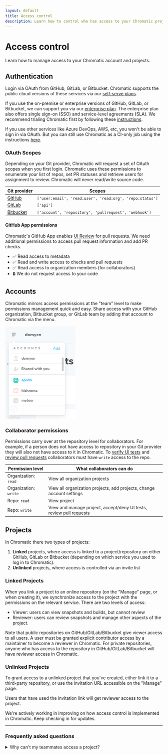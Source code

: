 ```yaml
---
layout: default
title: Access control
description: Learn how to control who has access to your Chromatic project
---
```


# Access control

Learn how to manage access to your Chromatic account and projects.

## Authentication

Login via OAuth from GitHub, GitLab, or Bitbucket. Chromatic supports the public cloud versions of these services via our [self-serve plans](https://www.chromatic.com/pricing).

If you use the on-premise or enterprise versions of GitHub, GitLab, or Bitbucket, we can support you via our [enterprise plan](https://www.chromatic.com/pricing). The enterprise plan also offers single sign-on (SSO) and service-level agreements (SLA). We recommend trialing Chromatic first by following these [instructions](setup#demo-chromatic-unlinked).

If you use other services like Azure DevOps, AWS, etc, you won't be able to sign in via OAuth. But you can still use Chromatic as a CI-only job using the instructions [here](setup#demo-chromatic-unlinked).

### OAuth Scopes

Depending on your Git provider, Chromatic will request a set of OAuth scopes when you first login. Chromatic uses these permissions to enumerate your list of repos, set PR statuses and retrieve users for assignment to review. Chromatic will never read/write source code.

| Git provider                                                                                                                 | Scopes                                                   |
| ---------------------------------------------------------------------------------------------------------------------------- | -------------------------------------------------------- |
| [GitHub](https://developer.github.com/apps/building-oauth-apps/understanding-scopes-for-oauth-apps/#available-scopes)        | `['user:email', 'read:user', 'read:org', 'repo:status']` |
| [GitLab](https://docs.gitlab.com/ee/user/profile/personal_access_tokens.html#limiting-scopes-of-a-personal-access-token)     | `['api']`                                                |
| [Bitbucket](https://confluence.atlassian.com/bitbucket/oauth-on-bitbucket-cloud-238027431.html#OAuthonBitbucketCloud-Scopes) | `['account', 'repository', 'pullrequest', 'webhook']`    |

#### GitHub App permissions

Chromatic's GitHub App enables [UI Review](review) for pull requests. We need additional permissions to access pull request information and add PR checks.

- ✅ Read access to metadata
- ✅ Read and write access to checks and pull requests
- ✅ Read access to organization members (for collaborators)
- 🔒 We do not request access to your code

## Accounts

Chromatic mirrors access permissions at the "team" level to make permissions management quick and easy. Share access with your GitHub organization, Bitbucket group, or GitLab team by adding that account to Chromatic via the menu.

![Account menu](img/account-menu.png)

### Collaborator permissions

Permissions carry over at the repository level for collaborators. For example, if a person does not have access to repository in your Git provider they will also not have access to it in Chromatic.
To [verify UI tests](test#verify-ui-changes) and [review pull requests](review#review-changeset) collaborators must have `write` access to the repo.

| Permission level      | What collaborators can do                                             |
| --------------------- | --------------------------------------------------------------------- |
| Organization: `read`  | View all organization projects                                        |
| Organization: `write` | View all organization projects, add projects, change account settings |
| Repo: `read`          | View project                                                          |
| Repo: `write`         | View and manage project, accept/deny UI tests, review pull requests   |

## Projects

In Chromatic there two types of projects:

1. **Linked** projects, where access is linked to a project/repository on either GitHub, GitLab or Bitbucket (depending on which service you used to log in to Chromatic).
2. **Unlinked** projects, where access is controlled via an invite list

### Linked Projects

When you link a project to an online repository (on the "Manage" page, or when creating it), we synchronize access to the project with the permissions on the relevant service. There are two levels of access:

- Viewer: users can view snapshots and builds, but cannot review
- Reviewer: users can review snapshots and manage other aspects of the project.

Note that public repositories on GitHub/GitLab/Bitbucket give viewer access to all users. A user must be granted explicit contributor access by a maintainer to become a reviewer in Chromatic. For private repositories, anyone who has access to the repository in GitHub/GitLab/Bitbucket will have reviewer access in Chromatic.

### Unlinked Projects

To grant access to a unlinked project that you've created, either link it to a third-party repository, or use the invitation URL accessible on the "Manage" page.

Users that have used the invitation link will get reviewer access to the project.

<div class="aside">
 We're actively working in improving on how access control is implemented in Chromatic. Keep checking in for updates.
</div>

---

### Frequently asked questions

<details>
<summary>Why can't my teammates access a project?</summary>

Check that your teammates are listed as collaborators in that repository. If they aren't listed, please add them and try accessing the Chromatic project again (you may have to re-login). Chromatic syncs permissions at the account _and_ repo level.

</details>
